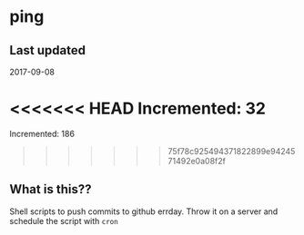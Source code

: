 # ping

## Last updated
2017-09-08

<<<<<<< HEAD
Incremented: 32
=======
Incremented: 186
>>>>>>> 75f78c925494371822899e9424571492e0a08f2f

## What is this?? 
Shell scripts to push commits to github errday. Throw it on a server and schedule the script with `cron`
